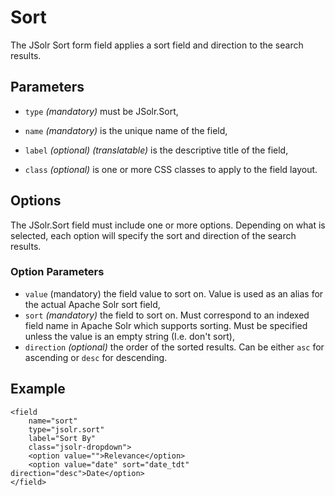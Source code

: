# Sort

The JSolr Sort form field applies a sort field and direction to the search results.

## Parameters

* `type` _\(mandatory\)_ must be JSolr.Sort,

* `name` _\(mandatory\)_ is the unique name of the field,

* `label` _\(optional\)_ _\(translatable\)_ is the descriptive title of the field,

* `class` _\(optional\)_ is one or more CSS classes to apply to the field layout.

## Options

The JSolr.Sort field must include one or more options. Depending on what is selected, each option will specify the sort and direction of the search results.

### Option Parameters

* `value` \(mandatory\) the field value to sort on. Value is used as an alias for the actual Apache Solr sort field,
* `sort` _\(mandatory\)_ the field to sort on. Must correspond to an indexed field name in Apache Solr which supports sorting. Must be specified unless the value is an empty string \(I.e. don't sort\),
* `direction` _\(optional\)_ the order of the sorted results. Can be either `asc` for ascending or `desc` for descending.

## Example

```
<field
    name="sort"
    type="jsolr.sort"
    label="Sort By"
    class="jsolr-dropdown">
    <option value="">Relevance</option>
    <option value="date" sort="date_tdt" direction="desc">Date</option>
</field>
```



